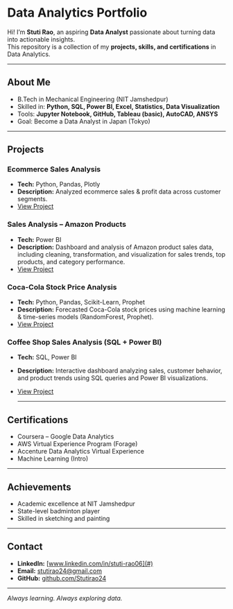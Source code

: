 #  Data Analytics Portfolio

Hi! I’m **Stuti Rao**, an aspiring **Data Analyst** passionate about turning data into actionable insights.  
This repository is a collection of my **projects, skills, and certifications** in Data Analytics.  

---

##  About Me
-  B.Tech in Mechanical Engineering (NIT Jamshedpur)  
-  Skilled in: **Python, SQL, Power BI, Excel, Statistics, Data Visualization**  
-  Tools: **Jupyter Notebook, GitHub, Tableau (basic), AutoCAD, ANSYS**  
-  Goal: Become a Data Analyst in Japan (Tokyo) 

---

##  Projects

###  Ecommerce Sales Analysis
- **Tech:** Python, Pandas, Plotly  
- **Description:** Analyzed ecommerce sales & profit data across customer segments.  
- [View Project](https://github.com/Stutirao24/ecommerce-sales-analysis)

###  Sales Analysis – Amazon Products
- **Tech:** Power BI  
- **Description:** Dashboard and analysis of Amazon product sales data, including cleaning, transformation, and visualization for sales trends, top products, and category performance.  
- [View Project](https://github.com/Stutirao24/Sales-Analysis-Amazon-Products-)

###  Coca-Cola Stock Price Analysis
- **Tech:** Python, Pandas, Scikit-Learn, Prophet  
- **Description:** Forecasted Coca-Cola stock prices using machine learning & time-series models (RandomForest, Prophet).  
- [View Project](https://github.com/Stutirao24/coca-cola-stock-analysis)

###  Coffee Shop Sales Analysis (SQL + Power BI)
- **Tech:** SQL, Power BI  
- **Description:** Interactive dashboard analyzing sales, customer behavior, and product trends using SQL queries and Power BI visualizations.  
- [View Project](https://github.com/Stutirao24/Coffee-Shop-Sales-Analysis-SQL-Power-BI)

  ---

##  Certifications
- Coursera – Google Data Analytics  
- AWS Virtual Experience Program (Forage)  
- Accenture Data Analytics Virtual Experience  
- Machine Learning (Intro)  

---

##  Achievements
- Academic excellence at NIT Jamshedpur  
- State-level badminton player  
- Skilled in sketching and painting  

---

##  Contact
- **LinkedIn:** [www.linkedin.com/in/stuti-rao06](#)  
- **Email:** stutirao24@gmail.com
-  **GitHub:** [github.com/Stutirao24](https://github.com/Stutirao24)

---
 *Always learning. Always exploring data.* 
